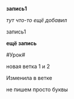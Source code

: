 **запись1**

*тут что-то ещё добавил*

запись1

**ещё запись**  

#Урок#

новая ветка 1 и 2

Изменила в ветке 

не пишем просто буквы
